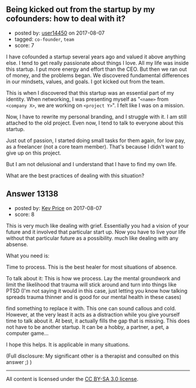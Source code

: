 ## Being kicked out from the startup by my cofounders: how to deal with it?

- posted by: [user14450](https://stackexchange.com/users/11503370/user14450) on 2017-08-07
- tagged: `co-founder`, `team`
- score: 7

I have cofounded a startup several years ago and valued it above anything else. I tend to get really passionate about things I love. All my life was inside this startup. I put more energy and effort than the CEO. But then we ran out of money, and the problems began. We discovered fundamental differences in our mindsets, values, and goals. I got kicked out from the team. 

This is when I discovered that this startup was an essential part of my identity. When networking, I was presenting myself as "`<name>` from `<company X>`, we are working on `<project Y>`". I felt like I was on a mission.

Now, I have to rewrite my personal branding, and I struggle with it. I am still attached to the old project. Even now, I tend to talk to everyone about this startup. 

Just out of passion, I started doing small tasks for them again, for low pay, as a freelancer (not a core team member). That's because I didn't want to give up on this project.

But I am not delusional and I understand that I have to find my own life.

What are the best practices of dealing with this situation?


## Answer 13138

- posted by: [Kev Price](https://stackexchange.com/users/1109274/kev-price) on 2017-08-07
- score: 8

This is very much like dealing with grief. Essentially you had a vision of your future and it involved that particular start up. Now you have to live your life without that particular future as a possibility. much like dealing with any absense.

What you need is:

Time to process. This is the best healer for most situations of absence.

To talk about it: This is how we process. Lay the mental groundwork and limit the likelihood that trauma will stick around and turn into things like PTSD (I'm not saying it would in this case, just letting you know how talking spreads trauma thinner and is good for our mental health in these cases)

find something to replace it with. This one can sound callous and cold. However, at the very least it acts as a distraction while you give yourself time to talk about it. At best, it actually fills the gap that is missing. This does not have to be another startup. It can be a hobby, a partner, a pet, a computer game... 

I hope this helps. It is applicable in many situations.

(Full disclosure: My significant other is a therapist and consulted on this answer ;) )



---

All content is licensed under the [CC BY-SA 3.0 license](https://creativecommons.org/licenses/by-sa/3.0/).
